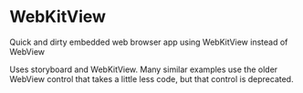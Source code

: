 # WebKitView
Quick and dirty embedded web browser app using WebKitView instead of WebView

Uses storyboard and WebKitView. Many similar examples use the older WebView control that takes a little less code, but that control is deprecated.
